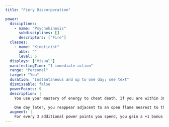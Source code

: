 ```yaml
---
title: "Fiery Discorporation"

power:
  disciplines:
    - name: "Psychokinesis"
      subdisciplines: []
      descriptors: ["Fire"]
  classes:
    - name: "Kineticist"
      abbr: ""
      level: 5
  displays: ["Visual"]
  manifestingTime: "1 immediate action"
  range: "Personal"
  target: "You"
  duration: "Instantaneous and up to one day; see text"
  dismissable: false
  powerPoints: 9
  description: |
    You use your mastery of energy to cheat death. If you are within 30 feet of an open flame, you can use this power. Any damage that would reduce you to 0 hit points or lower instead has a chance to discorporate you. You attempt a Will save (DC 5 + damage dealt); if it succeeds, you simply break apart into dozens of flitting tongues of flame and vanish, along with all your gear and anything you are holding or carrying.

    One day later, you reappear adjacent to an open flame nearest to the place where you discorporated, seeming to materialize from the fire (you choose where you appear along the perimeter of that open flame). While discorporated, you do not exist-you can do nothing, nor can any of your enemies do anything to you.
  augment: |
    For every 3 additional power points you spend, you gain a +1 bonus on your Will save to determine whether you discorporate.
---
```

